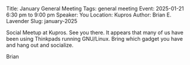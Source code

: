Title: January General Meeting
Tags: general meeting
Event: 2025-01-21 6:30 pm to 9:00 pm
Speaker: You
Location: Kupros
Author: Brian E. Lavender
Slug: january-2025

Social Meetup at Kupros. See you there. It appears that many of us have been using 
Thinkpads running GNU/Linux. Bring which gadget you have and hang out and socialize.

Brian
